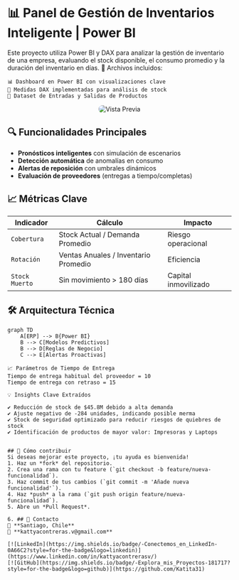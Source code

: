 # 📊 Panel de Gestión de Inventarios Inteligente | Power BI

Este proyecto utiliza Power BI y DAX para analizar la gestión de inventario de una empresa, evaluando el stock disponible, el consumo promedio y la duración del inventario en días.
📂 Archivos incluidos:

    📊 Dashboard en Power BI con visualizaciones clave
    📄 Medidas DAX implementadas para análisis de stock
    📜 Dataset de Entradas y Salidas de Productos

    
<div align="center">
  <img src="https://via.placeholder.com/800x400/296D98/FFFFFF?text=Análisis+Avanzado+de+Inventarios" alt="Vista Previa" style="border-radius:8px;">
</div>

## 🔍 Funcionalidades Principales
- **Pronósticos inteligentes** con simulación de escenarios
- **Detección automática** de anomalías en consumo
- **Alertas de reposición** con umbrales dinámicos
- **Evaluación de proveedores** (entregas a tiempo/completas)

## 📈 Métricas Clave
| Indicador | Cálculo | Impacto |
|-----------|---------|---------|
| `Cobertura` | Stock Actual / Demanda Promedio | Riesgo operacional |
| `Rotación` | Ventas Anuales / Inventario Promedio | Eficiencia |
| `Stock Muerto` | Sin movimiento > 180 días | Capital inmovilizado |

## 🛠️ Arquitectura Técnica
```mermaid
graph TD
    A[ERP] --> B{Power BI}
    B --> C[Modelos Predictivos]
    B --> D[Reglas de Negocio]
    C --> E[Alertas Proactivas]

📈 Parámetros de Tiempo de Entrega
Tiempo de entrega habitual del proveedor = 10
Tiempo de entrega con retraso = 15

💡 Insights Clave Extraídos

✔️ Reducción de stock de $45.8M debido a alta demanda
✔️ Ajuste negativo de -284 unidades, indicando posible merma
✔️ Stock de seguridad optimizado para reducir riesgos de quiebres de stock
✔️ Identificación de productos de mayor valor: Impresoras y Laptops


## 📌 Cómo contribuir  
Si deseas mejorar este proyecto, ¡tu ayuda es bienvenida!  
1. Haz un *fork* del repositorio.  
2. Crea una rama con tu feature (`git checkout -b feature/nueva-funcionalidad`).  
3. Haz commit de tus cambios (`git commit -m 'Añade nueva funcionalidad'`).  
4. Haz *push* a la rama (`git push origin feature/nueva-funcionalidad`).  
5. Abre un *Pull Request*.

6. ## 📩 Contacto  
📍 **Santiago, Chile**  
📧 **kattyacontreras.v@gmail.com**  

[![LinkedIn](https://img.shields.io/badge/-Conectemos_en_LinkedIn-0A66C2?style=for-the-badge&logo=linkedin)](https://www.linkedin.com/in/kattyacontrerasv/)
[![GitHub](https://img.shields.io/badge/-Explora_mis_Proyectos-181717?style=for-the-badge&logo=github)](https://github.com/Katita31)


